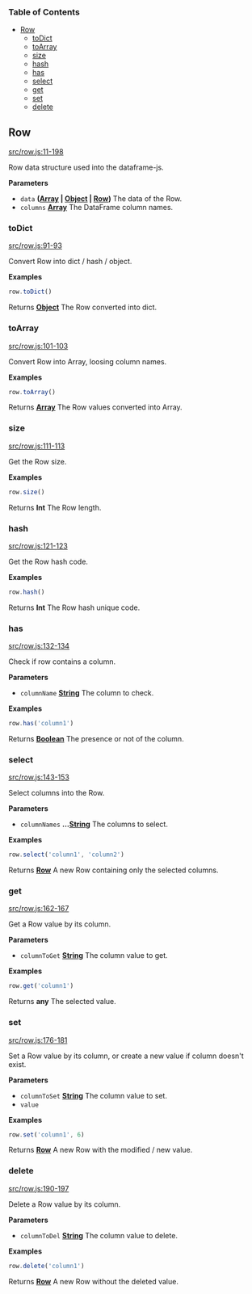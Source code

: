 <!-- Generated by documentation.js. Update this documentation by updating the source code. -->

### Table of Contents

-   [Row][1]
    -   [toDict][2]
    -   [toArray][3]
    -   [size][4]
    -   [hash][5]
    -   [has][6]
    -   [select][7]
    -   [get][8]
    -   [set][9]
    -   [delete][10]

## Row

[src/row.js:11-198][11]

Row data structure used into the dataframe-js.

**Parameters**

-   `data` **([Array][12] \| [Object][13] \| [Row][14])** The data of the Row.
-   `columns` **[Array][12]** The DataFrame column names.

### toDict

[src/row.js:91-93][15]

Convert Row into dict / hash / object.

**Examples**

```javascript
row.toDict()
```

Returns **[Object][13]** The Row converted into dict.

### toArray

[src/row.js:101-103][16]

Convert Row into Array, loosing column names.

**Examples**

```javascript
row.toArray()
```

Returns **[Array][12]** The Row values converted into Array.

### size

[src/row.js:111-113][17]

Get the Row size.

**Examples**

```javascript
row.size()
```

Returns **Int** The Row length.

### hash

[src/row.js:121-123][18]

Get the Row hash code.

**Examples**

```javascript
row.hash()
```

Returns **Int** The Row hash unique code.

### has

[src/row.js:132-134][19]

Check if row contains a column.

**Parameters**

-   `columnName` **[String][20]** The column to check.

**Examples**

```javascript
row.has('column1')
```

Returns **[Boolean][21]** The presence or not of the column.

### select

[src/row.js:143-153][22]

Select columns into the Row.

**Parameters**

-   `columnNames` **...[String][20]** The columns to select.

**Examples**

```javascript
row.select('column1', 'column2')
```

Returns **[Row][14]** A new Row containing only the selected columns.

### get

[src/row.js:162-167][23]

Get a Row value by its column.

**Parameters**

-   `columnToGet` **[String][20]** The column value to get.

**Examples**

```javascript
row.get('column1')
```

Returns **any** The selected value.

### set

[src/row.js:176-181][24]

Set a Row value by its column, or create a new value if column doesn't exist.

**Parameters**

-   `columnToSet` **[String][20]** The column value to set.
-   `value`  

**Examples**

```javascript
row.set('column1', 6)
```

Returns **[Row][14]** A new Row with the modified / new value.

### delete

[src/row.js:190-197][25]

Delete a Row value by its column.

**Parameters**

-   `columnToDel` **[String][20]** The column value to delete.

**Examples**

```javascript
row.delete('column1')
```

Returns **[Row][14]** A new Row without the deleted value.

[1]: #row

[2]: #todict

[3]: #toarray

[4]: #size

[5]: #hash

[6]: #has

[7]: #select

[8]: #get

[9]: #set

[10]: #delete

[11]: https://github.com/Gmousse/dataframe-js/blob/d6c8d0506dd34401f19e5e39f07903b81ef61e37/src/row.js#L11-L198 "Source code on GitHub"

[12]: https://developer.mozilla.org/docs/Web/JavaScript/Reference/Global_Objects/Array

[13]: https://developer.mozilla.org/docs/Web/JavaScript/Reference/Global_Objects/Object

[14]: #row

[15]: https://github.com/Gmousse/dataframe-js/blob/d6c8d0506dd34401f19e5e39f07903b81ef61e37/src/row.js#L91-L93 "Source code on GitHub"

[16]: https://github.com/Gmousse/dataframe-js/blob/d6c8d0506dd34401f19e5e39f07903b81ef61e37/src/row.js#L101-L103 "Source code on GitHub"

[17]: https://github.com/Gmousse/dataframe-js/blob/d6c8d0506dd34401f19e5e39f07903b81ef61e37/src/row.js#L111-L113 "Source code on GitHub"

[18]: https://github.com/Gmousse/dataframe-js/blob/d6c8d0506dd34401f19e5e39f07903b81ef61e37/src/row.js#L121-L123 "Source code on GitHub"

[19]: https://github.com/Gmousse/dataframe-js/blob/d6c8d0506dd34401f19e5e39f07903b81ef61e37/src/row.js#L132-L134 "Source code on GitHub"

[20]: https://developer.mozilla.org/docs/Web/JavaScript/Reference/Global_Objects/String

[21]: https://developer.mozilla.org/docs/Web/JavaScript/Reference/Global_Objects/Boolean

[22]: https://github.com/Gmousse/dataframe-js/blob/d6c8d0506dd34401f19e5e39f07903b81ef61e37/src/row.js#L143-L153 "Source code on GitHub"

[23]: https://github.com/Gmousse/dataframe-js/blob/d6c8d0506dd34401f19e5e39f07903b81ef61e37/src/row.js#L162-L167 "Source code on GitHub"

[24]: https://github.com/Gmousse/dataframe-js/blob/d6c8d0506dd34401f19e5e39f07903b81ef61e37/src/row.js#L176-L181 "Source code on GitHub"

[25]: https://github.com/Gmousse/dataframe-js/blob/d6c8d0506dd34401f19e5e39f07903b81ef61e37/src/row.js#L190-L197 "Source code on GitHub"
